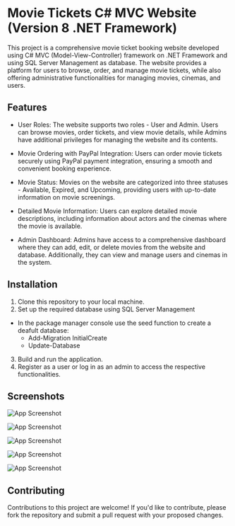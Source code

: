
# Movie Tickets C# MVC Website (Version 8 .NET Framework)

This project is a comprehensive movie ticket booking website developed using C# MVC (Model-View-Controller) framework on .NET Framework and using SQL Server Management as database. The website provides a platform for users to browse, order, and manage movie tickets, while also offering administrative functionalities for managing movies, cinemas, and users.


## Features

- User Roles: The website supports two roles - User and Admin. Users can browse movies, order tickets, and view movie details, while Admins have additional privileges for managing the website and its contents.

- Movie Ordering with PayPal Integration: Users can order movie tickets securely using PayPal payment integration, ensuring a smooth and convenient booking experience.

- Movie Status: Movies on the website are categorized into three statuses - Available, Expired, and Upcoming, providing users with up-to-date information on movie screenings.

- Detailed Movie Information: Users can explore detailed movie descriptions, including information about actors and the cinemas where the movie is available.

- Admin Dashboard: Admins have access to a comprehensive dashboard where they can add, edit, or delete movies from the website and database. Additionally, they can view and manage users and cinemas in the system.


## Installation

1. Clone this repository to your local machine.
2. Set up the required database using SQL Server Management
- In the package manager console use the seed function to create a deafult database:
    - Add-Migration InitialCreate
    - Update-Database
3. Build and run the application.
4. Register as a user or log in as an admin to access the respective functionalities.

## Screenshots

![App Screenshot](https://i.ibb.co/m9ztSJL/1.png)

![App Screenshot](https://i.ibb.co/hDgCfDC/2.png)

![App Screenshot](https://i.ibb.co/vLk6NrW/3.png)

![App Screenshot](https://i.ibb.co/vBfN0sc/4.png)

![App Screenshot](https://i.ibb.co/x3zDwyp/5.png)


## Contributing

Contributions to this project are welcome! If you'd like to contribute, please fork the repository and submit a pull request with your proposed changes.
